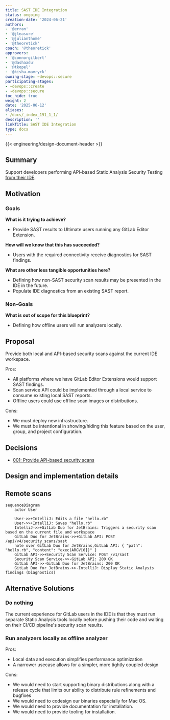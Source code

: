 ```yaml
---
title: SAST IDE Integration
status: ongoing
creation-date: '2024-06-21'
authors:
- '@erran'
- '@jleasure'
- '@julianthome'
- '@theoretick'
coach: '@theoretick'
approvers:
- '@connorgilbert'
- '@dashaadu'
- '@tkopel'
- '@kisha.mavryck'
owning-stage: ~devops::secure
participating-stages:
- ~devops::create
- ~devops::secure
toc_hide: true
weight: 2
date: '2025-06-12'
aliases:
- /docs/_index_191_1_1/
description: ''
linkTitle: SAST IDE Integration
type: docs
---
```


<!--
Before you start:

- Remove comment blocks for sections you've filled in.
  When your blueprint ready for review, all of these comment blocks should be
  removed.

To get started with a blueprint you can use this template to inform you about
what you may want to document in it at the beginning. This content will change
/ evolve as you move forward with the proposal.  You are not constrained by the
content in this template. If you have a good idea about what should be in your
blueprint, you can ignore the template, but if you don't know yet what should
be in it, this template might be handy.

- **Fill out this file as best you can.** At minimum, you should fill in the
  "Summary", and "Motivation" sections.  These can be brief and may be a copy
  of issue or epic descriptions if the initiative is already on Product's
  roadmap.
- **Create a MR for this blueprint.** Assign it to an Architecture Evolution
  Coach (i.e. a Principal+ engineer).
- **Merge early and iterate.** Avoid getting hung up on specific details and
  instead aim to get the goals of the blueprint clarified and merged quickly.
  The best way to do this is to just start with the high-level sections and fill
  out details incrementally in subsequent MRs.

Just because a blueprint is merged does not mean it is complete or approved.
Any blueprint is a working document and subject to change at any time.

When editing blueprints, aim for tightly-scoped, single-topic MRs to keep
discussions focused. If you disagree with what is already in a document, open a
new MR with suggested changes.

If there are new details that belong in the blueprint, edit the blueprint. Once
a feature has become "implemented", major changes should get new blueprints.

The canonical place for the latest set of instructions (and the likely source
of this file) is [here](/doc/architecture/blueprints/_template.md).

Blueprint statuses you can use:

- "proposed"
- "accepted"
- "ongoing"
- "implemented"
- "postponed"
- "rejected"

-->

{{< engineering/design-document-header >}}

## Summary

<!--
This section is very important, because very often it is the only section that
will be read by team members. We sometimes call it an "Executive summary",
because executives usually don't have time to read entire document like this.
Focus on writing this section in a way that anyone can understand what it says,
the audience here is everyone: executives, product managers, engineers, wider
community members.

A good summary is probably at least a paragraph in length.
-->

Support developers performing API-based Static Analysis Security Testing
[from their IDE](https://gitlab.com/groups/gitlab-org/-/epics/10283).

## Motivation

<!--
This section is for explicitly listing the motivation, goals and non-goals of
this blueprint. Describe why the change is important, all the opportunities,
and the benefits to users.

The motivation section can optionally provide links to issues that demonstrate
interest in a blueprint within the wider GitLab community. Links to
documentation for competing products and services is also encouraged in cases
where they demonstrate clear gaps in the functionality GitLab provides.

For concrete proposals we recommend laying out goals and non-goals explicitly,
but this section may be framed in terms of problem statements, challenges, or
opportunities. The latter may be a more suitable framework in cases where the
problem is not well-defined or design details not yet established.
-->

### Goals

**What is it trying to achieve?**

- Provide SAST results to Ultimate users running any GitLab Editor Extension.

**How will we know that this has succeeded?**

- Users with the required connectivity receive diagnostics for SAST findings.

**What are other less tangible opportunities here?**

- Defining how non-SAST security scan results may be presented in the IDE in the future.
- Populate IDE diagnostics from an existing SAST report.

### Non-Goals

**What is out of scope for this blueprint?**

- Defining how offline users will run analyzers locally.

## Proposal

Provide both local and API-based security scans against the current IDE workspace.

Pros:

- All platforms where we have GitLab Editor Extensions would support SAST findings.
- Scan service API could be implemented through a local service to consume existing local SAST reports.
- Offline users could use offline scan images or distributions.

Cons:

- We must deploy new infrastructure.
- We must be intentional in showing/hiding this feature based on the user,
  group, and project configuration.

## Decisions

- [001: Provide API-based security scans](decisions/001_provide_api-based_security_scans.md)

## Design and implementation details

<!--
This section should contain enough information that the specifics of your
change are understandable. This may include API specs (though not always
required) or even code snippets. If there's any ambiguity about HOW your
proposal will be implemented, this is the place to discuss them.

If you are not sure how many implementation details you should include in the
blueprint, the rule of thumb here is to provide enough context for people to
understand the proposal. As you move forward with the implementation, you may
need to add more implementation details to the blueprint, as those may become
an important context for important technical decisions made along the way. A
blueprint is also a register of such technical decisions. If a technical
decision requires additional context before it can be made, you probably should
document this context in a blueprint. If it is a small technical decision that
can be made in a merge request by an author and a maintainer, you probably do
not need to document it here. The impact a technical decision will have is
another helpful information - if a technical decision is very impactful,
documenting it, along with associated implementation details, is advisable.

If it's helpful to include workflow diagrams or any other related images.
Diagrams authored in GitLab flavored markdown are preferred. In cases where
that is not feasible, images should be placed under `images/` in the same
directory as the `index.md` for the proposal.
-->

## Remote scans

```mermaid
sequenceDiagram
    actor User

    User->>+IntelliJ: Edits a file "hello.rb"
    User->>+IntelliJ: Saves "hello.rb"
    IntelliJ->>+GitLab Duo for JetBrains: Triggers a security scan based on the current file and workspace
    GitLab Duo for JetBrains->>+GitLab API: POST /api/v4/security_scans/sast
    note over GitLab Duo for JetBrains,GitLab API: { "path": "hello.rb", "content": "exec(ARGV[0])" }
    GitLab API->>+Security Scan Service: POST /v1/sast
    Security Scan Service->>-GitLab API: 200 OK
    GitLab API->>-GitLab Duo for JetBrains: 200 OK
    GitLab Duo for JetBrains->>-IntelliJ: Display Static Analysis findings (Diagnostics)
```

## Alternative Solutions

### Do nothing

The current experience for GitLab users in the IDE is that they must run separate
Static Analysis tools locally before pushing their code and waiting on their CI/CD
pipeline's security scan results.

### Run analyzers locally as offline analyzer

Pros:

- Local data and execution simplifies performance optimization
- A narrower usecase allows for a simpler, more tightly coupled design

Cons:

- We would need to start supporting binary distributions along with a release cycle that limits our ability to distribute rule refinements and bugfixes
- We would need to codesign our binaries especially for Mac OS.
- We would need to provide documentation for installation.
- We would need to provide tooling for installation.
